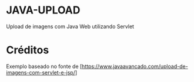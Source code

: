 # JAVA-UPLOAD
Upload de imagens com Java Web utilizando Servlet

# Créditos
Exemplo baseado no fonte de [https://www.javaavancado.com/upload-de-imagens-com-servlet-e-jsp/]
